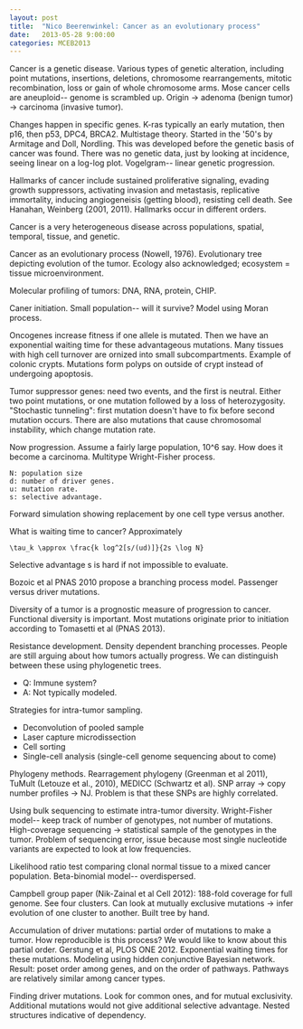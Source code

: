 ```yaml
---
layout: post
title:  "Nico Beerenwinkel: Cancer as an evolutionary process"
date:   2013-05-28 9:00:00
categories: MCEB2013
---
```


Cancer is a genetic disease.
Various types of genetic alteration, including point mutations, insertions, deletions, chromosome rearrangements, mitotic recombination, loss or gain of whole chromosome arms.
Mose cancer cells are aneuploid-- genome is scrambled up.
Origin -> adenoma (benign tumor) -> carcinoma (invasive tumor).

Changes happen in specific genes.
K-ras typically an early mutation, then p16, then p53, DPC4, BRCA2.
Multistage theory. Started in the '50's by Armitage and Doll, Nordling.
This was developed before the genetic basis of cancer was found.
There was no genetic data, just by looking at incidence, seeing linear on a log-log plot.
Vogelgram-- linear genetic progression.

Hallmarks of cancer include sustained proliferative signaling, evading growth suppressors, activating invasion and metastasis, replicative immortality, inducing angiogeneisis (getting blood), resisting cell death. See Hanahan, Weinberg (2001, 2011).
Hallmarks occur in different orders.

Cancer is a very heterogeneous disease across populations, spatial, temporal, tissue, and genetic.

Cancer as an evolutionary process (Nowell, 1976).
Evolutionary tree depicting evolution of the tumor.
Ecology also acknowledged; ecosystem = tissue microenvironment.

Molecular profiling of tumors: DNA, RNA, protein, CHIP.

Caner initiation.
Small population-- will it survive?
Model using Moran process.

Oncogenes increase fitness if one allele is mutated.
Then we have an exponential waiting time for these advantageous mutations.
Many tissues with high cell turnover are ornized into small subcompartments.
Example of colonic crypts.
Mutations form polyps on outside of crypt instead of undergoing apoptosis.

Tumor suppressor genes: need two events, and the first is neutral.
Either two point mutations, or one mutation followed by a loss of heterozygosity.
"Stochastic tunneling": first mutation doesn't have to fix before second mutation occurs.
There are also mutations that cause chromosomal instability, which change mutation rate.

Now progression. Assume a fairly large population, 10^6 say. How does it become a carcinoma.
Multitype Wright-Fisher process.

    N: population size
    d: number of driver genes.
    u: mutation rate.
    s: selective advantage.

Forward simulation showing replacement by one cell type versus another.

What is waiting time to cancer?
Approximately

    \tau_k \approx \frac{k log^2[s/(ud)]}{2s \log N}

Selective advantage s is hard if not impossible to evaluate.

Bozoic et al PNAS 2010 propose a branching process model.
Passenger versus driver mutations.

Diversity of a tumor is a prognostic measure of progression to cancer.
Functional diversity is important.
Most mutations originate prior to initiation according to Tomasetti et al (PNAS 2013).

Resistance development.
Density dependent branching processes.
People are still arguing about how tumors actually progress.
We can distinguish between these using phylogenetic trees.

* Q: Immune system?
* A: Not typically modeled.

Strategies for intra-tumor sampling.

* Deconvolution of pooled sample
* Laser capture microdissection
* Cell sorting
* Single-cell analysis (single-cell genome sequencing about to come)

Phylogeny methods.
Rearragement phylogeny (Greenman et al 2011), TuMult (Letouze et al., 2010), MEDICC (Schwartz et al).
SNP array -> copy number profiles -> NJ.
Problem is that these SNPs are highly correlated.

Using bulk sequencing to estimate intra-tumor diversity.
Wright-Fisher model-- keep track of number of genotypes, not number of mutations.
High-coverage sequencing -> statistical sample of the genotypes in the tumor.
Problem of sequencing error, issue because most single nucleotide variants are expected to look at low frequencies.

Likelihood ratio test comparing clonal normal tissue to a mixed cancer population.
Beta-binomial model-- overdispersed.

Campbell group paper (Nik-Zainal et al Cell 2012): 188-fold coverage for full genome.
See four clusters.
Can look at mutually exclusive mutations -> infer evolution of one cluster to another.
Built tree by hand.

Accumulation of driver mutations: partial order of mutations to make a tumor.
How reproducible is this process? We would like to know about this partial order.
Gerstung et al, PLOS ONE 2012.
Exponential waiting times for these mutations.
Modeling using hidden conjunctive Bayesian network.
Result: poset order among genes, and on the order of pathways.
Pathways are relatively similar among cancer types.

Finding driver mutations.
Look for common ones, and for mutual exclusivity.
Additional mutations would not give additional selective advantage.
Nested structures indicative of dependency.







